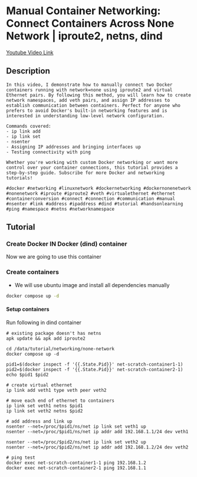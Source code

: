 # Manual Container Networking: Connect Containers Across None Network | iproute2, netns, dind
[Youtube Video Link](https://youtu.be/XYudztmNvko)

## Description
```
In this video, I demonstrate how to manually connect two Docker containers running with network=none using iproute2 and virtual Ethernet pairs. By following this method, you will learn how to create network namespaces, add veth pairs, and assign IP addresses to establish communication between containers. Perfect for anyone who prefers to avoid Docker's built-in networking features and is interested in understanding low-level network configuration.

Commands covered:
- ip link add
- ip link set
- nsenter
- Assigning IP addresses and bringing interfaces up
- Testing connectivity with ping

Whether you're working with custom Docker networking or want more control over your container connections, this tutorial provides a step-by-step guide. Subscribe for more Docker and networking tutorials!

#docker #networking #linuxnetwork #dockernetworking #dockernonenetwork #nonenetwork #iproute #iproute2 #veth #virtualethernet #ethernet #containerconversion #connect #connection #communication #manual #nsenter #link #address #ipaddress #dind #tutorial #handsonlearning #ping #namespace #netns #networknamespace
```

## Tutorial
### Create Docker IN Docker (dind) container

Now we are going to use this container

### Create containers
- We will use ubuntu image and install all dependencies manually

```bash
docker compose up -d
```

#### Setup containers
Run following in dind container
```
# existing package doesn't has netns
apk update && apk add iproute2

cd /data/tutorial/networking/none-network
docker compose up -d

pid1=$(docker inspect -f '{{.State.Pid}}' net-scratch-container1-1)
pid2=$(docker inspect -f '{{.State.Pid}}' net-scratch-container2-1)
echo $pid1 $pid2

# create virtual ethernet
ip link add veth1 type veth peer veth2

# move each end of ethernet to containers
ip link set veth1 netns $pid1
ip link set veth2 netns $pid2

# add address and link up
nsenter --net=/proc/$pid1/ns/net ip link set veth1 up
nsenter --net=/proc/$pid1/ns/net ip addr add 192.168.1.1/24 dev veth1

nsenter --net=/proc/$pid2/ns/net ip link set veth2 up
nsenter --net=/proc/$pid2/ns/net ip addr add 192.168.1.2/24 dev veth2

# ping test
docker exec net-scratch-container1-1 ping 192.168.1.2
docker exec net-scratch-container2-1 ping 192.168.1.1
```

